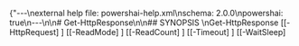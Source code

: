 ﻿{"---\nexternal help file: powershai-help.xml\nschema: 2.0.0\npowershai: true\n---\n\n# Get-HttpResponse\n\n## SYNOPSIS <!--!= @#Synop !-->\nGet-HttpResponse [[-HttpRequest] <Object>] [[-ReadMode] <Object>] [[-ReadCount] <Object>] [[-Timeout] <Object>] [[-WaitSleep] <Object>] [-ForceEnd] [-StreamsOnly] [<CommonParameters>]\n\n## SYNTAX <!--!= @#Syntax !-->\n\n```\nGet-HttpResponse [<CommonParameters>]\n```\n\n## PARAMETERS <!--!= @#Params !-->\n\n### -ForceEnd\nParameter Set: (All)\nType: switch\nAliases:\nAccepted Values:\nRequired: false\nPosition: Named\nDefault Value:\nAccept pipeline input: false\nAccept wildcard characters:\n\n```yml\nParameter Set: (All)\nType: \nAliases: \nAccepted Values: \nRequired: false\nPosition: named\nDefault Value: None\nAccept pipeline input: false\nAccept wildcard characters: false\n```\n\n### -HttpRequest\nParameter Set: (All)\nType: Object\nAliases:\nAccepted Values:\nRequired: false\nPosition: 0\nDefault Value:\nAccept pipeline input: true (ByValue)\nAccept wildcard characters:\n\n```yml\nParameter Set: (All)\nType: \nAliases: \nAccepted Values: \nRequired: false\nPosition: named\nDefault Value: None\nAccept pipeline input: false\nAccept wildcard characters: false\n```\n\n### -ReadCount\nParameter Set: (All)\nType: Object\nAliases:\nAccepted Values:\nRequired: false\nPosition: 2\nDefault Value:\nAccept pipeline input: false\nAccept wildcard characters:\n\n```yml\nParameter Set: (All)\nType: \nAliases: \nAccepted Values: \nRequired: false\nPosition: named\nDefault Value: None\nAccept pipeline input: false\nAccept wildcard characters: false\n```\n\n### -ReadMode\nParameter Set: (All)\nType: Object\nAliases:\nAccepted Values:\nRequired: false\nPosition: 1\nDefault Value:\nAccept pipeline input: false\nAccept wildcard characters:\n\n```yml\nParameter Set: (All)\nType: \nAliases: \nAccepted Values: \nRequired: false\nPosition: named\nDefault Value: None\nAccept pipeline input: false\nAccept wildcard characters: false\n```\n\n### -StreamsOnly\nParameter Set: (All)\nType: switch\nAliases:\nAccepted Values:\nRequired: false\nPosition: Named\nDefault Value:\nAccept pipeline input: false\nAccept wildcard characters:\n\n```yml\nParameter Set: (All)\nType: \nAliases: \nAccepted Values: \nRequired: false\nPosition: named\nDefault Value: None\nAccept pipeline input: false\nAccept wildcard characters: false\n```\n\n### -Timeout\nParameter Set: (All)\nType: Object\nAliases:\nAccepted Values:\nRequired: false\nPosition: 3\nDefault Value:\nAccept pipeline input: false\nAccept wildcard characters:\n\n```yml\nParameter Set: (All)\nType: \nAliases: \nAccepted Values: \nRequired: false\nPosition: named\nDefault Value: None\nAccept pipeline input: false\nAccept wildcard characters: false\n```\n\n### -WaitSleep\nParameter Set: (All)\nType: Object\nAliases:\nAccepted Values:\nRequired: false\nPosition: 4\nDefault Value:\nAccept pipeline input: false\nAccept wildcard characters:\n\n```yml\nParameter Set: (All)\nType: \nAliases: \nAccepted Values: \nRequired: false\nPosition: named\nDefault Value: None\nAccept pipeline input: false\nAccept wildcard characters: false\n```"}


<!--PowershaiAiDocBlockStart-->
_Automatically translated using PowershAI and AI
_
<!--PowershaiAiDocBlockEnd-->

